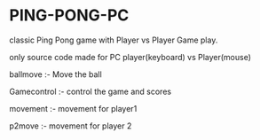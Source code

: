 # PING-PONG-PC
classic Ping Pong game with Player vs Player Game play.

only source code made for PC player(keyboard) vs Player(mouse) 

ballmove :-  Move the ball


Gamecontrol :- control the game and scores


movement :- movement for player1



p2move :- movement for player 2
